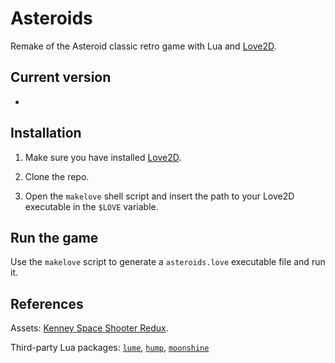 # Asteroids

Remake of the Asteroid classic retro game with Lua and [Love2D](https://love2d.org).

## Current version

-

## Installation

1. Make sure you have installed [Love2D](https://love2d.org).

2. Clone the repo.

3. Open the `makelove` shell script and insert the path to your Love2D executable in the `$LOVE` variable.

## Run the game

Use the `makelove` script to generate a `asteroids.love` executable file and run it.

## References

Assets: [Kenney Space Shooter Redux](http://kenney.nl/assets/space-shooter-redux).

Third-party Lua packages: [`lume`](https://github.com/rxi/lume), [`hump`](http://hump.readthedocs.io/en/latest/gamestate.html), [`moonshine`](https://github.com/vrld/moonshine)
